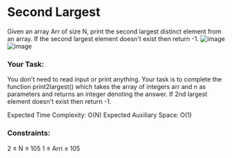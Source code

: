 # Second Largest 

Given an array Arr of size N, print the second largest distinct element from an array. If the second largest element doesn't exist then return -1.
![image](https://github.com/DeekshaMalviya/100-Days-of-Code/assets/132806772/cc519577-e864-4496-9a60-e5a1b8c45be8)
![image](https://github.com/DeekshaMalviya/100-Days-of-Code/assets/132806772/8271465d-bcd6-4bbf-9afe-67a38f396fff)

### Your Task:
You don't need to read input or print anything. Your task is to complete the function print2largest() which takes the array of integers arr and n as parameters and returns an integer denoting the answer. If 2nd largest element doesn't exist then return -1.

Expected Time Complexity: O(N)
Expected Auxiliary Space: O(1)

### Constraints:
2 ≤ N ≤ 105
1 ≤ Arri ≤ 105
